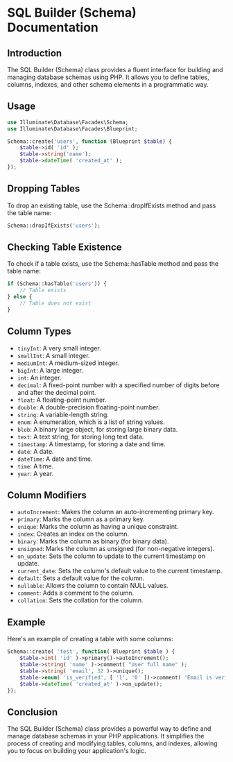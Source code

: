 # SQL Builder (Schema) Documentation

## Introduction

The SQL Builder (Schema) class provides a fluent interface for building and managing database schemas using PHP. It allows you to define tables, columns, indexes, and other schema elements in a programmatic way.

## Usage

```php
use Illuminate\Database\Facades\Schema;
use Illuminate\Database\Facades\Blueprint;

Schema::create('users', function (Blueprint $table) {
    $table->id( 'id' );
    $table->string('name');
    $table->dateTime( 'created_at' );
});
```

## Dropping Tables

To drop an existing table, use the Schema::dropIfExists method and pass the table name:

```php 
Schema::dropIfExists('users');
```

## Checking Table Existence

To check if a table exists, use the Schema::hasTable method and pass the table name:

```php
if (Schema::hasTable('users')) {
    // Table exists
} else {
    // Table does not exist
}
```

## Column Types

- `tinyInt`: A very small integer.
- `smallInt`: A small integer.
- `mediumInt`: A medium-sized integer.
- `bigInt`: A large integer.
- `int`: An integer.
- `decimal`: A fixed-point number with a specified number of digits before and after the decimal point.
- `float`: A floating-point number.
- `double`: A double-precision floating-point number.
- `string`: A variable-length string.
- `enum`: A enumeration, which is a list of string values.
- `blob`: A binary large object, for storing large binary data.
- `text`: A text string, for storing long text data.
- `timestamp`: A timestamp, for storing a date and time.
- `date`: A date.
- `dateTime`: A date and time.
- `time`: A time.
- `year`: A year.

## Column Modifiers

- `autoIncrement`: Makes the column an auto-incrementing primary key.
- `primary`: Marks the column as a primary key.
- `unique`: Marks the column as having a unique constraint.
- `index`: Creates an index on the column.
- `binary`: Marks the column as binary (for binary data).
- `unsigned`: Marks the column as unsigned (for non-negative integers).
- `on_update`: Sets the column to update to the current timestamp on update.
- `current_date`: Sets the column's default value to the current timestamp.
- `default`: Sets a default value for the column.
- `nullable`: Allows the column to contain NULL values.
- `comment`: Adds a comment to the column.
- `collation`: Sets the collation for the column.

## Example

Here's an example of creating a table with some columns:

```php
Schema::create( 'test', function( Blueprint $table ) {
    $table->int( 'id' )->primary()->autoIncrement();
    $table->string( 'name' )->comment( "User full name" );
    $table->string( 'email', 32 )->unique();
    $table->enum( 'is_verified', [ '1', '0' ])->comment( 'Email is verified.' );
    $table->dateTime( 'created_at' )->on_update();
});
```

## Conclusion

The SQL Builder (Schema) class provides a powerful way to define and manage database schemas in your PHP applications. It simplifies the process of creating and modifying tables, columns, and indexes, allowing you to focus on building your application's logic.
